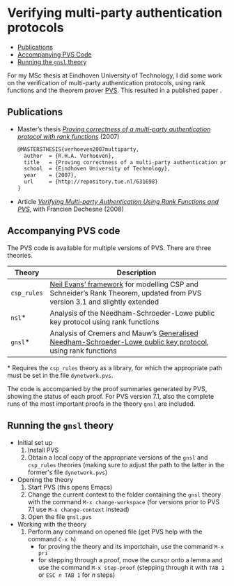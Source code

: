 # Verifying multi-party authentication protocols

* [Publications](#publications)
* [Accompanying PVS Code](#pvscode)
* [Running the ```gnsl``` theory](#running-gnsl)

For my MSc thesis at Eindhoven University of Technology, I did some work on the verification of multi-party authentication protocols, using rank functions and the theorem prover [PVS](http://pvs.csl.sri.com/). This resulted in a published paper .

## <a name="publications"></a>Publications
* Master’s thesis [*Proving correctness of a multi-party authentication protocol with rank functions*](http://repository.tue.nl/631698)&nbsp;(2007)<br>
  ```tex
  @MASTERSTHESIS{verhoeven2007multiparty,
    author  = {R.H.A. Verhoeven},
    title   = {Proving correctness of a multi-party authentication protocol with rank functions},
    school  = {Eindhoven University of Technology},
    year    = {2007},
    url     = {http://repository.tue.nl/631698}
  }
  ```
* Article [*Verifying Multi-party Authentication Using Rank Functions and PVS*](http://link.springer.com/chapter/10.1007%2F978-3-642-01465-9_15?LI=true), with Francien Dechesne (2008)

## <a name="pvscode"></a>Accompanying PVS code
The PVS code is available for multiple versions of PVS. There are three theories.

| Theory | Description |
|--------|-------------|
|```csp_rules``` | [Neil Evans’ framework](http://dx.doi.org/10.1016/j.jlap.2004.09.005) for modelling CSP and Schneider’s Rank Theorem, updated from PVS version 3.1 and slightly extended |
|```nsl```*   | Analysis of the Needham-Schroeder-Lowe public key protocol using rank functions |
|```gnsl```*      | Analysis of Cremers and Mauw’s [Generalised Needham-Schroeder-Lowe public key protocol](http://citeseerx.ist.psu.edu/viewdoc/summary?doi=10.1.1.122.8106), using rank functions |

\* Requires the ```csp_rules``` theory as a library, for which the appropriate path must be set in the file ```dynetwork.pvs```.

The code is accompanied by the proof summaries generated by PVS, showing the status of each proof. For PVS version&nbsp;7.1, also the complete runs of the most important proofs in the theory ```gnsl``` are included.

## <a name="running-gnsl"></a>Running the ```gnsl``` theory

* Initial set up
  1. Install PVS
  2. Obtain a local copy of the appropriate versions of the ```gnsl``` and ```csp_rules``` theories (making sure to adjust the path to the latter in the former's file ```dynetwork.pvs```)
* Opening the theory
  1. Start PVS (this opens Emacs)
  2. Change the current context to the folder containing the ```gnsl``` theory with the command ```M‑x change‑workspace``` (for versions prior to PVS 7.1 use ```M‑x change‑context``` instead)
  3. Open the file ```gnsl.pvs```
* Working with the theory
  1. Perform any command on opened file (get PVS help with the command ```C‑x h```)
     * for proving the theory and its importchain, use the command ```M‑x pri```
     * for stepping through a proof, move the cursor onto a lemma and use the command ```M‑x step-proof``` (stepping through it with ```TAB 1``` or <code>ESC *n* TAB 1</code> for *n*&nbsp;steps)
